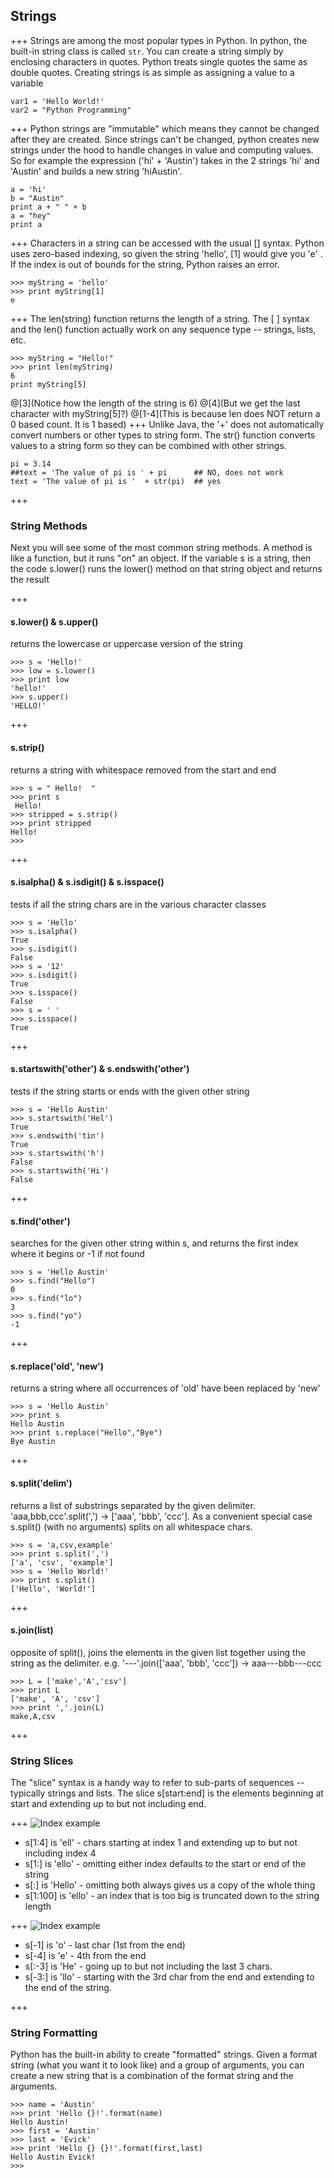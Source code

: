 ## Strings
+++
Strings are among the most popular types in Python. In python, the built-in string class is called `str`. You can create a string simply by enclosing characters in quotes. Python treats single quotes the same as double quotes. Creating strings is as simple as assigning a value to a variable

```
var1 = 'Hello World!'
var2 = "Python Programming"
```
+++
Python strings are "immutable" which means they cannot be changed after they are created. Since strings can't be changed, python creates new strings under the hood to handle changes in value and computing values. So for example the expression ('hi' + 'Austin') takes in the 2 strings 'hi' and 'Austin' and builds a new string 'hiAustin'.
```
a = 'hi'
b = "Austin"
print a + " " + b
a = "hey"
print a
```
+++
Characters in a string can be accessed with the usual [] syntax. Python uses zero-based indexing, so given the string 'hello', [1] would give you 'e' . If the index is out of bounds for the string, Python raises an error.
```
>>> myString = 'hello'
>>> print myString[1]
e
```
+++
 The len(string) function returns the length of a string. The [ ] syntax and the len() function actually work on any sequence type -- strings, lists, etc.
 ```
>>> myString = "Hello!"
>>> print len(myString)
6
print myString[5]
 ```
@[3](Notice how the length of the string is 6)
@[4](But we get the last character with myString[5]?)
@[1-4](This is because len does NOT return a 0 based count. It is 1 based)
+++
Unlike Java, the '+' does not automatically convert numbers or other types to string form. The str() function converts values to a string form so they can be combined with other strings.
```
pi = 3.14
##text = 'The value of pi is ' + pi      ## NO, does not work
text = 'The value of pi is '  + str(pi)  ## yes
```
+++
### String Methods
Next you will see some of the most common string methods. A method is like a function, but it runs "on" an object. If the variable s is a string, then the code s.lower() runs the lower() method on that string object and returns the result

+++
#### s.lower() & s.upper()
returns the lowercase or uppercase version of the string
```
>>> s = 'Hello!'
>>> low = s.lower()
>>> print low
'hello!'
>>> s.upper()
'HELLO!'
```

+++
#### s.strip()
returns a string with whitespace removed from the start and end
```
>>> s = " Hello!  "
>>> print s
 Hello!  
>>> stripped = s.strip()
>>> print stripped
Hello!
>>>
```
+++
#### s.isalpha() & s.isdigit() & s.isspace()
tests if all the string chars are in the various character classes
```
>>> s = 'Hello'
>>> s.isalpha()
True
>>> s.isdigit()
False
>>> s = '12'
>>> s.isdigit()
True
>>> s.isspace()
False
>>> s = ' '
>>> s.isspace()
True
```
+++
#### s.startswith('other') &  s.endswith('other')
tests if the string starts or ends with the given other string
```
>>> s = 'Hello Austin'
>>> s.startswith('Hel')
True
>>> s.endswith('tin')
True
>>> s.startswith('h')
False
>>> s.startswith('Hi')
False
```
+++
#### s.find('other')
searches for the given other string within s, and returns the first index where it begins or -1 if not found
```
>>> s = 'Hello Austin'
>>> s.find("Hello")
0
>>> s.find("lo")
3
>>> s.find("yo")
-1
```
+++
#### s.replace('old', 'new')
returns a string where all occurrences of 'old' have been replaced by 'new'
```
>>> s = 'Hello Austin'
>>> print s
Hello Austin
>>> print s.replace("Hello","Bye")
Bye Austin
```
+++
#### s.split('delim')
returns a list of substrings separated by the given delimiter. 'aaa,bbb,ccc'.split(',') -> ['aaa', 'bbb', 'ccc']. As a convenient special case s.split() (with no arguments) splits on all whitespace chars.
```
>>> s = 'a,csv,example'
>>> print s.split(',')
['a', 'csv', 'example']
>>> s = 'Hello World!'
>>> print s.split()
['Hello', 'World!']
```
+++
#### s.join(list)
opposite of split(), joins the elements in the given list together using the string as the delimiter. e.g. '---'.join(['aaa', 'bbb', 'ccc']) -> aaa---bbb---ccc
```
>>> L = ['make','A','csv']
>>> print L
['make', 'A', 'csv']
>>> print ','.join(L)
make,A,csv
```
+++
### String Slices
The "slice" syntax is a handy way to refer to sub-parts of sequences -- typically strings and lists. The slice s[start:end] is the elements beginning at start and extending up to but not including end.

+++
![Index example](https://developers.google.com/edu/python/images/hello.png)
- s[1:4] is 'ell' - chars starting at index 1 and extending up to but not including index 4
- s[1:] is 'ello' - omitting either index defaults to the start or end of the string
- s[:] is 'Hello' - omitting both always gives us a copy of the whole thing
- s[1:100] is 'ello' - an index that is too big is truncated down to the string length

+++
![Index example](https://developers.google.com/edu/python/images/hello.png)
- s[-1] is 'o' - last char (1st from the end)
- s[-4] is 'e' - 4th from the end
- s[:-3] is 'He' - going up to but not including the last 3 chars.
- s[-3:] is 'llo' - starting with the 3rd char from the end and extending to the end of the string.

+++
### String Formatting
Python has the built-in ability to create "formatted" strings. Given a format string (what you want it to look like) and a group of arguments, you can create a new string that is a combination of the format string and the arguments.
```
>>> name = 'Austin'
>>> print 'Hello {}!'.format(name)
Hello Austin!
>>> first = 'Austin'
>>> last = 'Evick'
>>> print 'Hello {} {}!'.format(first,last)
Hello Austin Evick!
>>>
```
